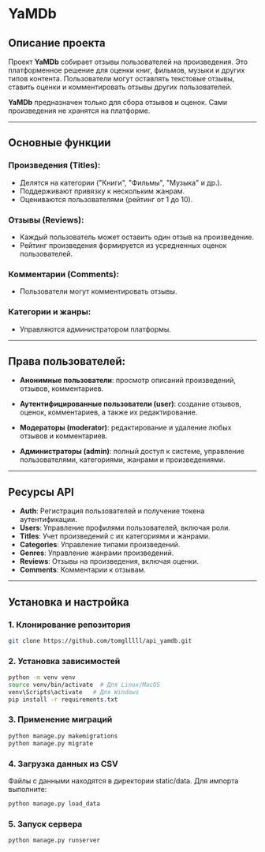 # YaMDb
## Описание проекта

Проект **YaMDb** собирает отзывы пользователей на произведения. Это платформенное решение для оценки книг, фильмов, музыки и других типов контента. Пользователи могут оставлять текстовые отзывы, ставить оценки и комментировать отзывы других пользователей.

**YaMDb** предназначен только для сбора отзывов и оценок. Сами произведения не хранятся на платформе.

---

## Основные функции

### Произведения (Titles):

- Делятся на категории ("Книги", "Фильмы", "Музыка" и др.).
- Поддерживают привязку к нескольким жанрам.
- Оцениваются пользователями (рейтинг от 1 до 10).

### Отзывы (Reviews):
- Каждый пользователь может оставить один отзыв на произведение.
- Рейтинг произведения формируется из усредненных оценок пользователей.

### Комментарии (Comments):
- Пользователи могут комментировать отзывы.

### Категории и жанры:
- Управляются администратором платформы.


---

## Права пользователей:

- **Анонимные пользователи**: просмотр описаний произведений, отзывов, комментариев.

- **Аутентифицированные пользователи (user)**: создание отзывов, оценок, комментариев, а также их редактирование.

- **Модераторы (moderator)**: редактирование и удаление любых отзывов и комментариев.

- **Администраторы (admin)**: полный доступ к системе, управление пользователями, категориями, жанрами и произведениями.
---

## Ресурсы API

- **Auth**: Регистрация пользователей и получение токена аутентификации.
- **Users**: Управление профилями пользователей, включая роли.
- **Titles**: Учет произведений с их категориями и жанрами.
- **Categories**: Управление типами произведений.
- **Genres**: Управление жанрами произведений.
- **Reviews**: Отзывы на произведения, включая оценки.
- **Comments**: Комментарии к отзывам.

---

## Установка и настройка

### 1. Клонирование репозитория
```bash
git clone https://github.com/tomglllll/api_yamdb.git
```

### 2. Установка зависимостей
```bash
python -m venv venv
source venv/bin/activate  # Для Linux/MacOS
venv\Scripts\activate   # Для Windows
pip install -r requirements.txt
```

### 3. Применение миграций
```bash
python manage.py makemigrations
python manage.py migrate
```

### 4. Загрузка данных из CSV
Файлы с данными находятся в директории static/data. Для импорта выполните:
```bash
python manage.py load_data
```

### 5. Запуск сервера
```bash
python manage.py runserver
```
